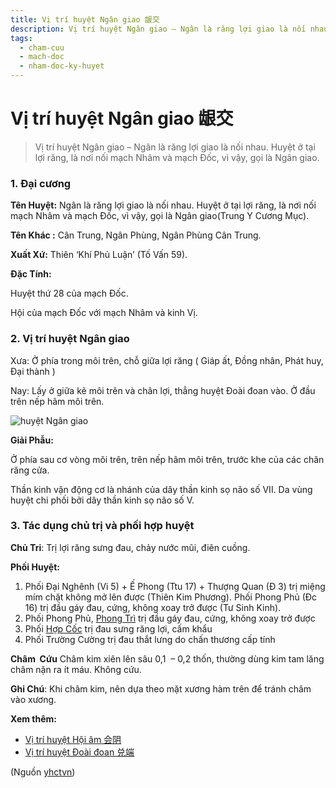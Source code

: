 ```yaml
---
title: Vị trí huyệt Ngân giao 龈交
description: Vị trí huyệt Ngân giao – Ngân là răng lợi giao là nối nhau. Huyệt ở tại lợi răng, là nơi nối mạch Nhâm và mạch Đốc, vì vậy, gọi là Ngân giao.
tags:
  - cham-cuu
  - mach-doc
  - nham-doc-ky-huyet
---
```


# Vị trí huyệt Ngân giao 龈交 

> Vị trí huyệt Ngân giao – Ngân là răng lợi giao là nối nhau. Huyệt ở tại lợi răng, là nơi nối mạch Nhâm và mạch Đốc, vì vậy, gọi là Ngân giao.

### 1. Đại cương

**Tên Huyệt:** Ngân là răng lợi giao là nối nhau. Huyệt ở tại lợi răng, là nơi nối mạch Nhâm và mạch Đốc, vì vậy, gọi là Ngân giao(Trung Y Cương Mục).

**Tên Khác :** Cân Trung, Ngân Phùng, Ngân Phùng Cân Trung.

**Xuất Xứ:** Thiên ‘Khí Phủ Luận’ (Tố Vấn 59).

**Đặc Tính:**

Huyệt thứ 28 của mạch Đốc.

Hội của mạch Đốc với mạch Nhâm và kinh Vị.

### 2. Vị trí huyệt Ngân giao

Xưa: Ở phía trong môi trên, chỗ giữa lợi răng ( Giáp ất, Đồng nhân, Phát huy, Đại thành )

Nay: Lấy ở giữa kẽ môi trên và chân lợi, thẳng huyệt Đoài đoan vào. Ở đầu trên nếp hãm môi trên.

![huyệt Ngân giao](/imgs/yhctvn/huyet-ngan-giao-300x187.jpg)

**Giải Phẫu:**

Ở phía sau cơ vòng môi trên, trên nếp hãm môi trên, trước khe của các chân răng cửa.

Thần kinh vận động cơ là nhánh của dây thần kinh sọ não số VII. Da vùng huyệt chi phối bởi dây thần kinh sọ não số V.

### 3. Tác dụng chủ trị và phối hợp huyệt

**Chủ Tri**: Trị lợi răng sưng đau, chảy nước mũi, điên cuồng.

**Phối Huyệt:**

1. Phối Đại Nghênh (Vi 5) + Ế Phong (Ttu 17) + Thượng Quan (Đ 3) trị miệng mím chặt không mở lên được (Thiên Kim Phương). Phối Phong Phủ (Đc 16) trị đầu gáy đau, cứng, không xoay trở được (Tư Sinh Kinh).
2. Phối Phong Phủ, [Phong Trì](/yhctvn/vi-tri-huyet-phong-tri-%e9%a3%8e%e6%b1%a0/) trị đầu gáy đau, cứng, không xoay trở được
3. Phối [Hợp Cốc](/yhctvn/huyet-hop-coc-%e5%90%88-%e8%b0%b7/) trị đau sưng răng lợi, cấm khẩu
4. Phối Trường Cường trị đau thắt lưng do chấn thương cấp tính

**Châm  Cứu** Châm kim xiên lên sâu 0,1  – 0,2 thốn, thường dùng kim tam lăng châm nặn ra ít máu. Không cứu.

**Ghi Chú**: Khi châm kim, nên dựa theo mặt xương hàm trên để tránh châm vào xương.

**Xem thêm:**

* [Vị trí huyệt Hội âm 会阴](/yhctvn/vi-tri-huyet-hoi-am-%e4%bc%9a%e9%98%b4/)
* [Vị trí huyệt Đoài đoan 兑端](/yhctvn/vi-tri-huyet-doai-doan-%e5%85%91%e7%ab%af/)

(Nguồn <a href="https://yhctvn.com/vi-tri-huyet-ngan-giao-龈交/" target="_blank">yhctvn</a>)
